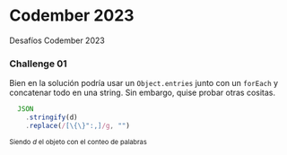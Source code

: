 # Codember 2023
Desafíos Codember 2023

### Challenge 01
Bien en la solución podría usar un ` Object.entries ` junto con un `forEach` y concatenar todo en una string. Sin embargo, quise probar otras cositas.
```JavaScript
  JSON
    .stringify(d)
    .replace(/[\{\}":,]/g, "")
```
<sub>Siendo *d* el objeto con el conteo de palabras</sub>
